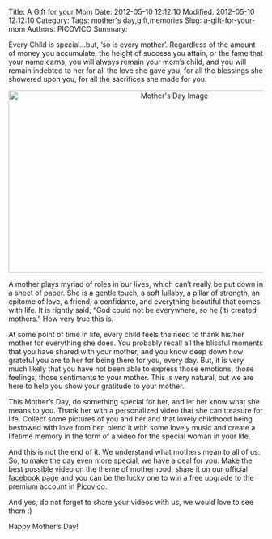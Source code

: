 Title: A Gift for your Mom
Date: 2012-05-10 12:12:10
Modified: 2012-05-10 12:12:10
Category: 
Tags: mother's day,gift,memories
Slug: a-gift-for-your-mom
Authors: PICOVICO
Summary: 

<p id="internal-source-marker_0.012883906498543762" dir="ltr">Every Child is special...but, ‘so is every mother’. Regardless of the amount of money you accumulate, the height of success you attain, or the fame that your name earns, you will always remain your mom’s child, and you will remain indebted to her for all the love she gave you, for all the blessings she showered upon you, for all the sacrifices she made for you.</p>
<p style="text-align: center;" dir="ltr"><a href="http://bit.ly/pv-happy-mother-day" target="_blank"><img class="aligncenter size-full wp-image-126" title="Mother's Day Image" src="themes/wp-content/uploads/2012/05/mothers_day.png" alt="Mother's Day Image" width="640" height="360" /></a></p>
<p dir="ltr">A mother plays myriad of roles in our lives, which can’t really be put down in a sheet of paper. She is a gentle touch, a soft lullaby, a pillar of strength, an epitome of love, a friend, a confidante, and everything beautiful that comes with life. It is rightly said, “God could not be everywhere, so he (it) created mothers.” How very true this is.</p>
<p dir="ltr">At some point of time in life, every child feels the need to thank his/her mother for everything she does. You probably recall all the blissful moments that you have shared with your mother, and you know deep down how grateful you are to her for being there for you, every day. But, it is very much likely that you have not been able to express those emotions, those feelings, those sentiments to your mother. This is very natural, but we are here to help you show your gratitude to your mother.</p>
<p dir="ltr">This Mother’s Day, do something special for her, and let her know what she means to you. Thank her with a personalized video that she can treasure for life. Collect some pictures of you and her and that lovely childhood being bestowed with love from her, blend it with some lovely music and create a lifetime memory in the form of a video for the special woman in your life.</p>
<p dir="ltr">And this is not the end of it. We understand what mothers mean to all of us. So, to make the day even more special, we have a deal for you. Make the best possible video on the theme of motherhood, share it on our official <a href="http://www.facebook.com/picovico">facebook page</a> and you can be the lucky one to win a free upgrade to the premium account in <a href="http://www.picovico.com/">Picovico</a>.</p>
<p dir="ltr">And yes, do not forget to share your videos with us, we would love to see them :)</p>
<p dir="ltr">Happy Mother’s Day!</p>